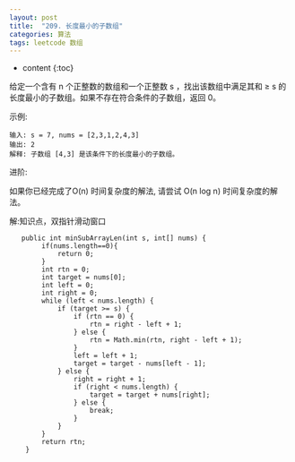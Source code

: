 ```yaml
---
layout: post
title:  "209. 长度最小的子数组"
categories: 算法
tags: leetcode 数组
---
```


* content
{:toc}

<!--more-->

给定一个含有 n 个正整数的数组和一个正整数 s ，找出该数组中满足其和 ≥ s 的长度最小的子数组。如果不存在符合条件的子数组，返回 0。

示例: 

```
输入: s = 7, nums = [2,3,1,2,4,3]
输出: 2
解释: 子数组 [4,3] 是该条件下的长度最小的子数组。
```

进阶:

如果你已经完成了O(n) 时间复杂度的解法, 请尝试 O(n log n) 时间复杂度的解法。

解:知识点，双指针滑动窗口

```
   public int minSubArrayLen(int s, int[] nums) {
        if(nums.length==0){
            return 0;
        }
        int rtn = 0;
        int target = nums[0];
        int left = 0;
        int right = 0;
        while (left < nums.length) {
            if (target >= s) {
                if (rtn == 0) {
                    rtn = right - left + 1;
                } else {
                    rtn = Math.min(rtn, right - left + 1);
                }
                left = left + 1;
                target = target - nums[left - 1];
            } else {
                right = right + 1;
                if (right < nums.length) {
                    target = target + nums[right];
                } else {
                    break;
                }
            }
        }
        return rtn;
    }
```